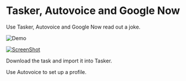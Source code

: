 Tasker, Autovoice and Google Now
============

Use Tasker, Autovoice and Google Now read out a joke.

![Demo](https://raw.githubusercontent.com/kdheepak89/Tasker_Jokes/master/Tasker_Demo.gif)

[![ScreenShot](https://raw.githubusercontent.com/kdheepak89/Tasker_Jokes/master/Tasker_Demo.gif)](http://youtu.be/vt5fpE0bzSY)

Download the task and import it into Tasker. 

Use Autovoice to set up a profile. 